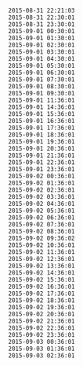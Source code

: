 `2015-08-31 22:21:03`<br />
`2015-08-31 22:30:01`<br />
`2015-08-31 23:30:01`<br />
`2015-09-01 00:30:01`<br />
`2015-09-01 01:30:01`<br />
`2015-09-01 02:30:01`<br />
`2015-09-01 03:30:01`<br />
`2015-09-01 04:30:01`<br />
`2015-09-01 05:30:01`<br />
`2015-09-01 06:30:01`<br />
`2015-09-01 07:30:01`<br />
`2015-09-01 08:30:01`<br />
`2015-09-01 09:30:01`<br />
`2015-09-01 11:36:01`<br />
`2015-09-01 14:36:01`<br />
`2015-09-01 15:36:01`<br />
`2015-09-01 16:36:01`<br />
`2015-09-01 17:36:01`<br />
`2015-09-01 18:36:01`<br />
`2015-09-01 19:36:01`<br />
`2015-09-01 20:36:01`<br />
`2015-09-01 21:36:01`<br />
`2015-09-01 22:36:01`<br />
`2015-09-01 23:36:01`<br />
`2015-09-02 00:36:01`<br />
`2015-09-02 01:36:01`<br />
`2015-09-02 02:36:01`<br />
`2015-09-02 03:36:01`<br />
`2015-09-02 04:36:01`<br />
`2015-09-02 05:36:01`<br />
`2015-09-02 06:36:01`<br />
`2015-09-02 07:36:01`<br />
`2015-09-02 08:36:01`<br />
`2015-09-02 09:36:02`<br />
`2015-09-02 10:36:01`<br />
`2015-09-02 11:36:01`<br />
`2015-09-02 12:36:01`<br />
`2015-09-02 13:36:01`<br />
`2015-09-02 14:36:01`<br />
`2015-09-02 15:36:01`<br />
`2015-09-02 16:36:01`<br />
`2015-09-02 17:36:01`<br />
`2015-09-02 18:36:01`<br />
`2015-09-02 19:36:01`<br />
`2015-09-02 20:36:01`<br />
`2015-09-02 21:36:01`<br />
`2015-09-02 22:36:01`<br />
`2015-09-02 23:36:01`<br />
`2015-09-03 00:36:01`<br />
`2015-09-03 01:36:01`<br />
`2015-09-03 02:36:01`<br />

